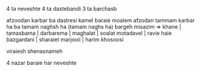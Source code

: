 4 ta neveshte
4 ta dastebandi
3 ta barchasb 

afzoodan karbar ba dastresi kamel baraie moalem
afzodan tammam karbar ha ba tamam naghsh ha (tamam naghs ha)
bargeh misazim => khane | tamasbama | darbarema | maghalat | soalat motadavel | ravie haie bazgardani | sharaiet marjooii | harim khosoosi 

viraiesh shenasnameh

4 nazar baraie har neveshte
